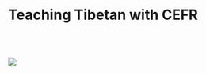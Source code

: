 
<!-- panels:start -->
<!-- div:left-panel -->


</br>
</br>

# Teaching Tibetan with CEFR



<!-- div:right-panel -->


</br>
</br>
</br>

 <img  src="assets/imgs/teacher_student.avif">



<!-- panels:end -->
